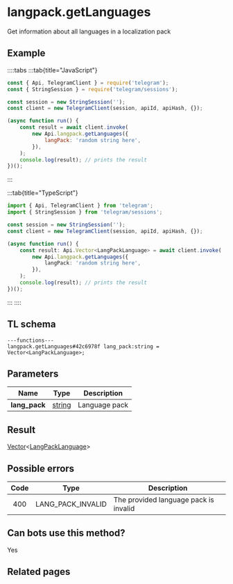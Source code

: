 # langpack.getLanguages

Get information about all languages in a localization pack

## Example

::::tabs
:::tab{title="JavaScript"}

```js
const { Api, TelegramClient } = require('telegram');
const { StringSession } = require('telegram/sessions');

const session = new StringSession('');
const client = new TelegramClient(session, apiId, apiHash, {});

(async function run() {
    const result = await client.invoke(
        new Api.langpack.getLanguages({
            langPack: 'random string here',
        }),
    );
    console.log(result); // prints the result
})();
```

:::

:::tab{title="TypeScript"}

```ts
import { Api, TelegramClient } from 'telegram';
import { StringSession } from 'telegram/sessions';

const session = new StringSession('');
const client = new TelegramClient(session, apiId, apiHash, {});

(async function run() {
    const result: Api.Vector<LangPackLanguage> = await client.invoke(
        new Api.langpack.getLanguages({
            langPack: 'random string here',
        }),
    );
    console.log(result); // prints the result
})();
```

:::
::::

## TL schema

```
---functions---
langpack.getLanguages#42c6978f lang_pack:string = Vector<LangPackLanguage>;
```

## Parameters

|     Name      | Type                                            | Description   |
| :-----------: | ----------------------------------------------- | ------------- |
| **lang_pack** | [string](https://core.telegram.org/type/string) | Language pack |

## Result

[Vector](https://core.telegram.org/type/Vector%20t)<[LangPackLanguage](https://core.telegram.org/type/LangPackLanguage)>

## Possible errors

| Code | Type              | Description                           |
| :--: | ----------------- | ------------------------------------- |
| 400  | LANG_PACK_INVALID | The provided language pack is invalid |

## Can bots use this method?

Yes

## Related pages
